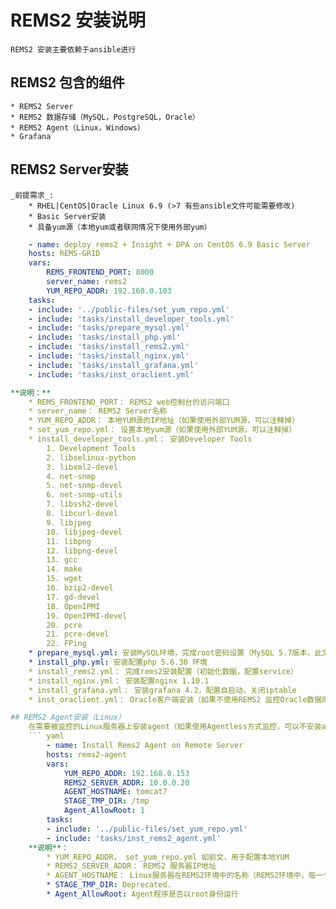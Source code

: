 # REMS2 安装说明
    REMS2 安装主要依赖于ansible进行
## REMS2 包含的组件
    * REMS2 Server
    * REMS2 数据存储（MySQL，PostgreSQL，Oracle）
    * REMS2 Agent（Linux，Windows）
    * Grafana
## REMS2 Server安装
    _前提需求_:
        * RHEL|CentOS|Oracle Linux 6.9 (>7 有些ansible文件可能需要修改)
        * Basic Server安装
        * 具备yum源（本地yum或者联网情况下使用外部yum）
``` yaml
    - name: deploy rems2 + Insight + DPA on CentOS 6.9 Basic Server
    hosts: REMS-GRID
    vars:
        REMS_FRONTEND_PORT: 8000
        server_name: rems2         
        YUM_REPO_ADDR: 192.168.0.103
    tasks:
    - include: '../public-files/set_yum_repo.yml'
    - include: 'tasks/install_developer_tools.yml'    
    - include: 'tasks/prepare_mysql.yml'
    - include: 'tasks/install_php.yml' 
    - include: 'tasks/install_rems2.yml'   
    - include: 'tasks/install_nginx.yml'     
    - include: 'tasks/install_grafana.yml'   
    - include: 'tasks/inst_oraclient.yml'  

**说明：**
    * REMS_FRONTEND_PORT： REMS2 web控制台的访问端口
    * server_name： REMS2 Server名称
    * YUM_REPO_ADDR： 本地YUM源的IP地址（如果使用外部YUM源，可以注释掉）
    * set_yum_repo.yml： 设置本地yum源（如果使用外部YUM源，可以注释掉）
    * install_developer_tools.yml： 安装Developer Tools
        1. Development Tools
        2. libselinux-python
        3. libxml2-devel
        4. net-snmp
        5. net-snmp-devel
        6. net-snmp-utils
        7. libssh2-devel
        8. libcurl-devel
        9. libjpeg
        10. libjpeg-devel
        11. libpng
        12. libpng-devel
        13. gcc
        14. make
        15. wget
        16. bzip2-devel
        17. gd-devel
        18. OpenIPMI
        19. OpenIPMI-devel
        20. pcre
        21. pcre-devel
        22. FPing
    * prepare_mysql.yml: 安装MySQL环境，完成root密码设置（MySQL 5.7版本，此文件执行会报错，可手动执行此task)
    * install_php.yml: 安装配置php 5.6.30 环境
    * install_rems2.yml： 完成rems2安装配置（初始化数据，配置service）
    * install_nginx.yml： 安装配置nginx 1.10.1
    * install_grafana.yml： 安装grafana 4.2，配置自启动，关闭iptable
    * inst_oraclient.yml： Oracle客户端安装（如果不使用REMS2 监控Oracle数据库，可以去除)

## REMS2 Agent安装（Linux）
    在需要被监控的Linux服务器上安装agent（如果使用Agentless方式监控，可以不安装agent）：创建rems2用户、用户组，将编译好的agent程序（32bit）copy到Linux服务器，完成相关配置：
    ``` yaml
        - name: Install Rems2 Agent on Remote Server
        hosts: rems2-agent 
        vars:
            YUM_REPO_ADDR: 192.168.0.153
            REMS2_SERVER_ADDR: 10.0.0.20  
            AGENT_HOSTNAME: tomcat7
            STAGE_TMP_DIR: /tmp
            Agent_AllowRoot: 1
        tasks:
        - include: '../public-files/set_yum_repo.yml'
        - include: 'tasks/inst_rems2_agent.yml'  
    **说明**：
        * YUM_REPO_ADDR， set_yum_repo.yml 如前文，用于配置本地YUM
        * REMS2_SERVER_ADDR： REMS2 服务器IP地址
        * AGENT_HOSTNAME： Linux服务器在REMS2环境中的名称（REMS2环境中，每一个被监控节点，需要有唯一的名称)
        * STAGE_TMP_DIR: Deprecated.
        * Agent_AllowRoot: Agent程序是否以root身份运行


